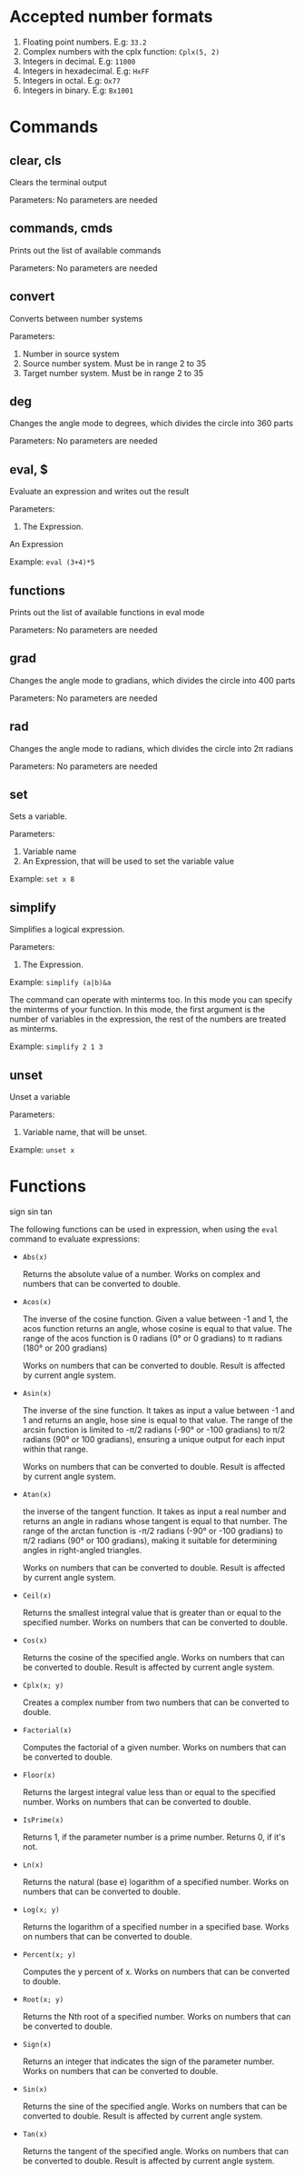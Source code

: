 ﻿# Accepted number formats

1. Floating point numbers. E.g: `33.2`
2. Complex numbers with the cplx function: `Cplx(5, 2)`
3. Integers in decimal. E.g: `11000`
4. Integers in hexadecimal. E.g: `HxFF`
5. Integers in octal. E.g: `Ox77`
6. Integers in binary. E.g: `Bx1001`

# Commands

## clear, cls

Clears the terminal output

Parameters: No parameters are needed

## commands, cmds

Prints out the list of available commands

Parameters: No parameters are needed

## convert

Converts between number systems

Parameters:

1. Number in source system
2. Source number system. Must be in range 2 to 35
1. Target number system. Must be in range 2 to 35

## deg

Changes the angle mode to degrees, which divides the circle into 360 parts

Parameters: No parameters are needed

## eval, $

Evaluate an expression and writes out the result

Parameters:

1. The Expression.

An Expression

Example: `eval (3+4)*5`

## functions

Prints out the list of available functions in eval mode

Parameters: No parameters are needed

## grad

Changes the angle mode to gradians, which divides the circle into 400 parts

Parameters: No parameters are needed

## rad

Changes the angle mode to radians, which divides the circle into 2π radians

Parameters: No parameters are needed

## set

Sets a variable.

Parameters:

1. Variable name
2. An Expression, that will be used to set the variable value

Example: `set x 8`

## simplify

Simplifies a logical expression.

Parameters:

1. The Expression.

Example: `simplify (a|b)&a`

The command can operate with minterms too. In this mode you can specify the minterms of your function.
In this mode, the first argument is the number of variables in the expression, the rest of the numbers are treated
as minterms.

Example: `simplify 2 1 3`

## unset 

Unset a variable

Parameters:

1. Variable name, that will be unset.

Example: `unset x`

# Functions 

sign   sin  tan

The following functions can be used in expression, when using the `eval` command to evaluate expressions:

* `Abs(x)`

    Returns the absolute value of a number. Works on complex and numbers that can be converted to double.

* `Acos(x)`

    The inverse of the cosine function. Given a value between -1 and 1, the acos function returns an angle, whose cosine is equal to that value. The range of the acos function is 0 radians (0° or 0 gradians) to π radians (180° or 200 gradians)

    Works on numbers that can be converted to double. Result is affected by current angle system.

* `Asin(x)`

    The inverse of the sine function. It takes as input a value between -1 and 1 and returns an angle, hose sine is equal to that value. The range of the arcsin function is limited to -π/2 radians (-90° or -100 gradians) to π/2 radians (90° or 100 gradians), ensuring a unique output for each input within that range.

    Works on numbers that can be converted to double. Result is affected by current angle system.

* `Atan(x)`

    the inverse of the tangent function. It takes as input a real number and returns an angle in radians whose tangent is equal to that number. The range of the arctan function is -π/2 radians (-90° or -100 gradians) to π/2 radians (90° or 100 gradians), making it suitable for determining angles in right-angled triangles.

    Works on numbers that can be converted to double. Result is affected by current angle system.

* `Ceil(x)` 

    Returns the smallest integral value that is greater than or equal to the specified number. Works on numbers that can be converted to double.

* `Cos(x)`

    Returns the cosine of the specified angle. Works on numbers that can be converted to double. Result is affected by current angle system.

* `Cplx(x; y)`

    Creates a complex number from two numbers that can be converted to double.

* `Factorial(x)`

    Computes the factorial of a given number. Works on numbers that can be converted to double.

* `Floor(x)`
    
    Returns the largest integral value less than or equal to the specified number. Works on numbers that can be converted to double.

* `IsPrime(x)`

    Returns 1, if the parameter number is a prime number. Returns 0, if it's not.

* `Ln(x)`

    Returns the natural (base e) logarithm of a specified number. Works on numbers that can be converted to double.

* `Log(x; y)`

    Returns the logarithm of a specified number in a specified base. Works on numbers that can be converted to double.

* `Percent(x; y)`

    Computes the y percent of x. Works on numbers that can be converted to double.

* `Root(x; y)`

    Returns the Nth root of a specified number. Works on numbers that can be converted to double.

* `Sign(x)`

    Returns an integer that indicates the sign of the parameter number. Works on numbers that can be converted to double.

* `Sin(x)`

    Returns the sine of the specified angle. Works on numbers that can be converted to double. Result is affected by current angle system.


* `Tan(x)`

    Returns the tangent of the specified angle. Works on numbers that can be converted to double. Result is affected by current angle system.
